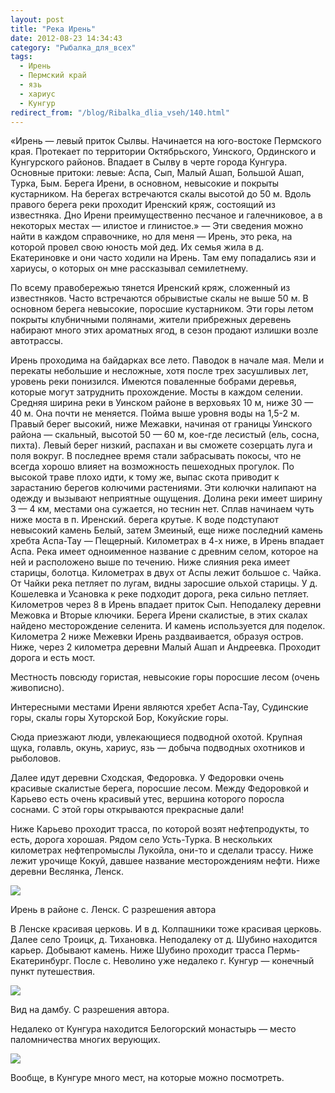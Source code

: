 ```yaml
---
layout: post
title: "Река Ирень"
date: 2012-08-23 14:34:43
category: "Рыбалка_для_всех"
tags:
  - Ирень
  - Пермский край
  - язь
  - хариус
  - Кунгур
redirect_from: "/blog/Ribalka_dlia_vseh/140.html"
---
```

«Ирень — левый приток Сылвы. Начинается на юго-востоке Пермского края.
Протекает по территории Октябрьского, Уинского, Ординского и Кунгурского
районов. Впадает в Сылву в черте города Кунгура. Основные притоки:
левые: Аспа, Сып, Малый Ашап, Большой Ашап, Турка, Бым. Берега Ирени, в
основном, невысокие и покрыты кустарником. На берегах встречаются скалы
высотой до 50 м. Вдоль правого берега реки проходит Иренский кряж,
состоящий из известняка. Дно Ирени преимущественно песчаное и
галечниковое, а в некоторых местах — илистое и глинистое.» — Эти
сведения можно найти в каждом справочнике, но для меня — Ирень, это
река, на которой провел свою юность мой дед. Их семья жила в д.
Екатериновке и они часто ходили на Ирень. Там ему попадались язи и
хариусы, о которых он мне рассказывал семилетнему.

По всему правобережью тянется Иренский кряж, сложенный из известняков.
Часто встречаются обрывистые скалы не выше 50 м. В основном берега
невысокие, поросшие кустарником. Эти горы летом покрыты клубничными
полянами, жители прибрежных деревень набирают много этих ароматных ягод,
в сезон продают излишки возле автотрассы.

Ирень проходима на байдарках все лето. Паводок в начале мая. Мели и
перекаты небольшие и несложные, хотя после трех засушливых лет, уровень
реки понизился. Имеются поваленные бобрами деревья, которые могут
затруднить прохождение. Мосты в каждом селении. Средняя ширина реки в
Уинском районе в верховьях 10 м, ниже 30 — 40 м.
Она почти не меняется. Пойма выше уровня воды на 1,5-2 м. Правый берег
высокий, ниже Межавки, начиная от границы Уинского района — скальный,
высотой 50 — 60 м, кое-где лесистый (ель, сосна, пихта). Левый берег
низкий, распахан и вы сможете созерцать луга и поля вокруг. В последнее
время стали забрасывать покосы, что не всегда хорошо влияет на
возможность пешеходных прогулок. По высокой траве плохо идти, к тому же,
выпас скота приводит к зарастанию берегов колючими растениями. Эти
колючки налипают на одежду и вызывают неприятные ощущения. Долина реки
имеет ширину 3 — 4 км, местами она сужается, но теснин нет. Сплав
начинаем чуть ниже моста в п. Иренский. берега крутые. К воде подступают
невысокий камень Белый, затем Змеиный, еще ниже последний камень хребта
Аспа-Тау — Пещерный. Километрах в 4-х ниже, в Ирень впадает Аспа. Река
имеет одноименное название с древним селом, которое на ней и расположено
выше по течению. Ниже слияния река имеет старицы, болотца. Километрах в
двух от Аспы лежит большое с. Чайка. От Чайки река петляет по лугам,
видны заросшие ольхой старицы. У д. Кошелевка и Усановка к реке подходит
дорога, река сильно петляет. Километров через 8 в Ирень впадает приток
Сып. Неподалеку деревни Межовка и Вторые ключики. Берега Ирени
скалистые, в этих скалах найдено месторождение селенита. И камень
используется для поделок. Километра 2 ниже Межевки Ирень раздваивается,
образуя остров. Ниже, через 2 километра деревни Малый Ашап и Андреевка.
Проходит дорога и есть мост.

Местность повсюду гористая, невысокие горы поросшие лесом (очень
живописно).

Интересными местами Ирени являются хребет Аспа-Тау, Судинские горы,
скалы горы Хуторской Бор, Кокуйские горы.

Сюда приезжают люди, увлекающиеся подводной охотой. Крупная щука,
голавль, окунь, хариус, язь — добыча подводных охотников и рыболовов.

Далее идут деревни Сходская, Федоровка. У Федоровки очень красивые
скалистые берега, поросшие лесом. Между Федоровкой и Карьево есть очень
красивый утес, вершина которого поросла соснами. С этой горы открываются
прекрасные дали!

Ниже Карьево проходит трасса, по которой возят нефтепродукты, то есть,
дорога хорошая. Рядом село Усть-Турка. В нескольких километрах
нефтепромыслы Лукойла, они-то и сделали трассу. Ниже лежит урочище
Кокуй, давшее название месторождениям нефти. Ниже деревни Веслянка,
Ленск.

![](http://fishingguru.ru/uploads/images/00/00/01/2012/08/25/351ae4a2ef.jpg)

Ирень в районе с. Ленск. С разрешения автора

В Ленске красивая церковь. И в д. Колпашники тоже красивая церковь.
Далее село Троицк, д. Тихановка. Неподалеку от д. Шубино находится
карьер. Добывают камень. Ниже Шубино проходит трасса Пермь-Екатеринбург.
После с. Неволино уже недалеко г. Кунгур — конечный пункт путешествия.

![](http://fishingguru.ru/uploads/images/00/00/01/2012/08/26/b3b29fcfd6.jpg)

Вид на дамбу. С разрешения автора.

Недалеко от Кунгура находится Белогорский монастырь — место паломничества
многих верующих.

![](http://fishingguru.ru/uploads/images/00/00/01/2012/08/25/f1bda2.jpg)

Вообще, в Кунгуре много мест, на которые можно посмотреть.
